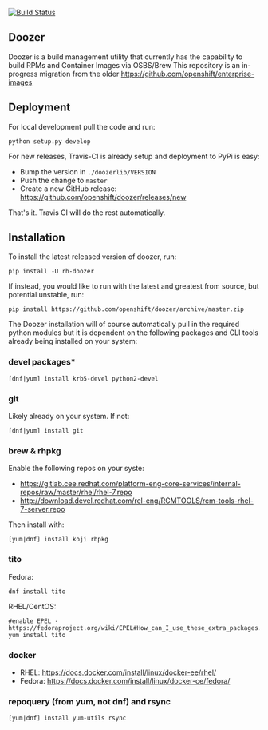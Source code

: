 [![Build Status](https://travis-ci.com/openshift/doozer.svg?branch=master)](https://travis-ci.com/openshift/doozer)

## Doozer

Doozer is a build management utility that currently has the capability to build RPMs and Container Images via OSBS/Brew
This repository is an in-progress migration from the older https://github.com/openshift/enterprise-images

## Deployment

For local development pull the code and run:

`python setup.py develop`

For new releases, Travis-CI is already setup and deployment to PyPi is easy:

- Bump the version in `./doozerlib/VERSION`
- Push the change to `master`
- Create a new GitHub release: https://github.com/openshift/doozer/releases/new

That's it. Travis CI will do the rest automatically.


## Installation

To install the latest released version of doozer, run:

```
pip install -U rh-doozer
```

If instead, you would like to run with the latest and greatest from source, but potential unstable, run:

```
pip install https://github.com/openshift/doozer/archive/master.zip
```

The Doozer installation will of course automatically pull in the required python modules but it is dependent on the following packages and CLI tools already being installed on your system:

### **devel packages***

`[dnf|yum] install krb5-devel python2-devel`

### **git**

Likely already on your system. If not:

`[dnf|yum] install git`

### **brew & rhpkg**

Enable the following repos on your syste:

- https://gitlab.cee.redhat.com/platform-eng-core-services/internal-repos/raw/master/rhel/rhel-7.repo
- http://download.devel.redhat.com/rel-eng/RCMTOOLS/rcm-tools-rhel-7-server.repo

Then install with:

`[yum|dnf] install koji rhpkg`


### **tito**

Fedora:

`dnf install tito`

RHEL/CentOS:
```
#enable EPEL - https://fedoraproject.org/wiki/EPEL#How_can_I_use_these_extra_packages.3F
yum install tito
```

### **docker**

- RHEL: https://docs.docker.com/install/linux/docker-ee/rhel/
- Fedora: https://docs.docker.com/install/linux/docker-ce/fedora/

### **repoquery** (from yum, not dnf) and **rsync**

`[yum|dnf] install yum-utils rsync`

